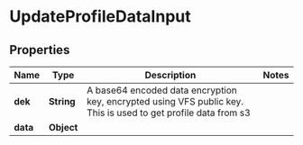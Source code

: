 # UpdateProfileDataInput

## Properties

| Name     | Type       | Description                                                                                                    | Notes |
| -------- | ---------- | -------------------------------------------------------------------------------------------------------------- | ----- |
| **dek**  | **String** | A base64 encoded data encryption key, encrypted using VFS public key. This is used to get profile data from s3 |       |
| **data** | **Object** |                                                                                                                |       |
